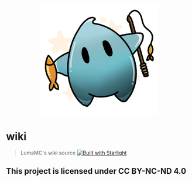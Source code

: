 <p align="center">
  <a href="https://lumamc.net">
    <img src="https://github.com/LumaLibre/artwork/blob/master/lumas/styled/FishingLuma.png?raw=true" alt="Luma" width="" height="300">
  </a>
</p>

# wiki

> LumaMC's wiki source
> [![Built with Starlight](https://astro.badg.es/v2/built-with-starlight/tiny.svg)](https://starlight.astro.build)

## This project is licensed under CC BY-NC-ND 4.0
